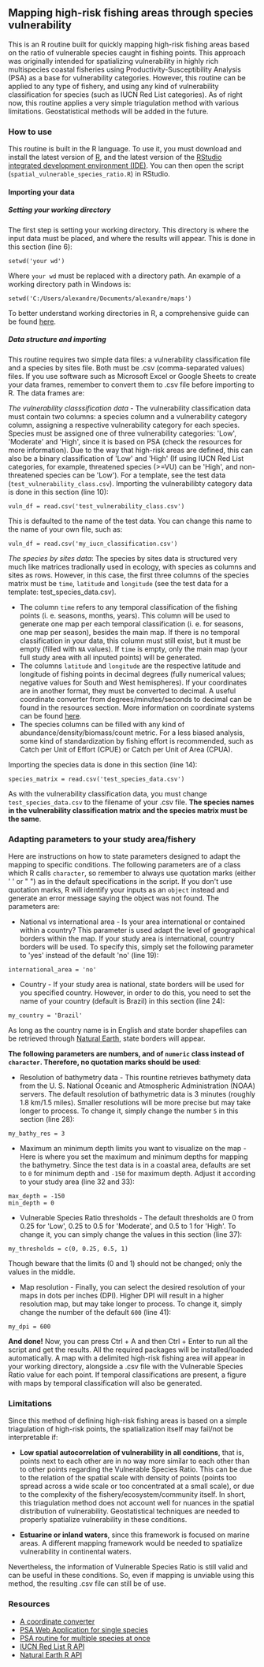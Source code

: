 ## Mapping high-risk fishing areas through species vulnerability
This is an R routine built for quickly mapping high-risk fishing areas based on the ratio of vulnerable species caught in fishing points. This approach was originally intended for spatializing vulnerability in highly rich multispecies coastal fisheries using Productivity-Susceptibility Analysis (PSA) as a base for vulnerability categories. However, this routine can be applied to any type of fishery, and using any kind of vulnerability classification for species (such as IUCN Red List categories). As of right now, this routine applies a very simple triagulation method with various limitations. Geostatistical methods will be added in the future. 

### How to use
This routine is built in the R language. To use it, you must download and install the latest version of [R](https://www.r-project.org/), and the latest version of the [RStudio integrated development environment (IDE)](https://posit.co/download/rstudio-desktop/). You can then open the script (`spatial_vulnerable_species_ratio.R`) in RStudio.

#### Importing your data
##### Setting your working directory
The first step is setting your working directory. This directory is where the input data must be placed, and where the results will appear. This is done in this section (line 6):
```
setwd('your wd')
```
Where `your wd` must be replaced with a directory path. An example of a working directory path in Windows is:
```
setwd('C:/Users/alexandre/Documents/alexandre/maps')
```
To better understand working directories in R, a comprehensive guide can be found [here](https://intro2r.com/work-d.html).
##### Data structure and importing
This routine requires two simple data files: a vulnerability classification file and a species by sites file. Both must be .csv (comma-separated values) files. If you use software such as Microsoft Excel or Google Sheets to create your data frames, remember to convert them to .csv file before importing to R. The data frames are:

*The vulnerability classsification data* - The vulnerability classification data must contain two columns: a species column and a vulnerability category column, assigning a respective vulnerability category for each species. Species must be assigned one of three vulnerability categories: 'Low', 'Moderate' and 'High', since it is based on PSA (check the resources for more information). Due to the way that high-risk areas are defined, this can also be a binary classification of 'Low' and 'High' (If using IUCN Red List categories, for example, threatened species (>=VU) can be 'High', and non-threatened species can be 'Low'). For a template, see the test data (`test_vulnerability_class.csv`). 
Importing the vulnerabilibty category data is done in this section (line 10):
```
vuln_df = read.csv('test_vulnerability_class.csv')
```
This is defaulted to the name of the test data. You can change this name to the name of your own file, such as:
```
vuln_df = read.csv('my_iucn_classification.csv')
```
*The species by sites data*: The species by sites data is structured very much like matrices tradionally used in ecology, with species as columns and sites as rows. However, in this case, the first three columns of the species matrix must be `time`, `latitude` and `longitude` (see the test data for a template: test_species_data.csv). 
- The column `time` refers to any temporal classification of the fishing points (i. e. seasons, months, years). This column will be used to generate one map per each temporal classification (i. e. for seasons, one map per season), besides the main map. If there is no temporal classification in your data, this column must still exist, but it must be empty (filled with `NA` values). If `time` is empty, only the main map (your full study area with all inputed points) will be generated.
- The columns `latitude` and `longitude` are the respective latitude and longitude of fishing points in decimal degrees (fully numerical values; negative values for South and West hemispheres). If your coordinates are in another format, they must be converted to decimal. A useful coordinate converter from degrees/minutes/seconds to decimal can be found in the resources section. More information on coordinate systems can be found [here](https://www.uaf.edu/ces/publications/database/agriculture-livestock/understanding-mapping-systems.php). 
- The species columns can be filled with any kind of abundance/density/biomass/count metric. For a less biased analysis, some kind of standardization by fishing effort is recommended, such as Catch per Unit of Effort (CPUE) or Catch per Unit of Area (CPUA).

Importing the species data is done in this section (line 14):
```
species_matrix = read.csv('test_species_data.csv')
```
As with the vulnerability classification data, you must change `test_species_data.csv` to the filename of your .csv file. **The species names in the vulnerability classification matrix and the species matrix must be the same**.

### Adapting parameters to your study area/fishery
Here are instructions on how to state parameters designed to adapt the mapping to specific conditions. The following parameters are of a class which R calls `character`, so remember to always use quotation marks (either ' ' or " ") as in the default specifications in the script. If you don't use quotation marks, R will identify your inputs as an `object` instead and generate an error message saying the object was not found. The parameters are:

- National vs international area - Is your area international or contained within a country? This parameter is used adapt the level of geographical borders within the map. If your study area is international, country borders will be used. To specify this, simply set the following parameter to 'yes' instead of the default 'no' (line 19):
```
international_area = 'no'
```
- Country - If your study area is national, state borders will be used for you specified country. However, in order to do this, you need to set the name of your country (default is Brazil) in this section (line 24):
```
my_country = 'Brazil'
```
As long as the country name is in English and state border shapefiles can be retrieved through [Natural Earth](https://www.naturalearthdata.com/downloads/10m-cultural-vectors/), state borders will appear. 

**The following parameters are numbers, and of `numeric` class instead of `character`. Therefore, no quotation marks should be used**:

- Resolution of bathymetry data - This rountine retrieves bathymety data from the U. S. National Oceanic and Atmospheric Administration (NOAA) servers. The default resolution of bathymetric data is 3 minutes (roughly 1.8 km/1.5 miles). Smaller resolutions will be more precise but may take longer to process. To change it, simply change the number `5` in this section (line 28):
```
my_bathy_res = 3 
```
- Maximum an minimum depth limits you want to visualize on the map - Here is where you set the maximum and minimum depths for mapping the bathymetry. Since the test data is in a coastal area, defaults are set to `0` for minimum depth and `-150` for maximum depth. Adjust it according to your study area (line 32 and 33):

```
max_depth = -150
min_depth = 0
```
- Vulnerable Species Ratio thresholds - The default thresholds are 0 from 0.25 for 'Low', 0.25 to 0.5 for 'Moderate', and 0.5 to 1 for 'High'. To change it, you can simply change the values in this section (line 37):
```
my_thresholds = c(0, 0.25, 0.5, 1)
```
Though beware that the limits (0 and 1) should not be changed; only the values in the middle.
- Map resolution - Finally, you can select the desired resolution of your maps in dots per inches (DPI). Higher DPI will result in a higher resolution map, but may take longer to process. To change it, simply change the number of the default `600` (line 41): 
```
my_dpi = 600
````
**And done!** Now, you can press Ctrl + A and then Ctrl + Enter to run all the script and get the results. All the required packages will be installed/loaded automatically. A map with a delimited high-risk fishing area will appear in your working directory, alongside a .csv file with the Vulnerable Species Ratio value for each point. If temporal classifications are present, a figure with maps by temporal classification will also be generated.

### Limitations
Since this method of defining high-risk fishing areas is based on a simple triagulation of high-risk points, the spatialization itself may fail/not be interpretable if:
- **Low spatial autocorrelation of vulnerability in all conditions**, that is, points next to each other are in no way more similar to each other than to other points regarding the Vulnerable Species Ratio. This can be due to the relation of the spatial scale with density of points (points too spread across a wide scale or too concentrated at a small scale), or due to the complexity of the fishery/ecosystem/community itself. In short, this triagulation method does not account well for nuances in the spatial distribution of vulnerability. Geostatistical techniques are needed to properly spatialize vulnerability in these conditions.

- **Estuarine or inland waters**, since this framework is focused on marine areas. A different mapping framework would be needed to spatialize vulnerability in continental waters.

Nevertheless, the information of Vulnerable Species Ratio is still valid and can be useful in these conditions. So, even if mapping is unviable using this method, the resulting .csv file can still be of use.

### Resources
- [A coordinate converter](https://www.fcc.gov/media/radio/dms-decimal)
- [PSA Web Application for single species](https://nmfs-ost.github.io/noaa-fit/PSA) 
- [PSA routine for multiple species at once](https://github.com/adossantos-jr/psa-multispecies)
- [IUCN Red List R API](https://github.com/ropensci/rredlist)
- [Natural Earth R API](https://github.com/ropensci/rnaturalearth)
  
